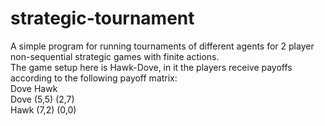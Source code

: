 # strategic-tournament
A simple program for running tournaments of different agents for 2 player non-sequential strategic games with finite actions.
<br />The game setup here is Hawk-Dove, in it the players receive payoffs according to the following payoff matrix:
<br />      Dove  Hawk
<br />Dove (5,5)  (2,7)
<br />Hawk (7,2)  (0,0)
